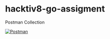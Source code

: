 # hacktiv8-go-assigment

Postman Collection

[![Postman](https://img.shields.io/badge/Postman-FF6C37?style=for-the-badge&logo=postman&logoColor=white)](https://raw.githubusercontent.com/rashoelfa/hacktiv8-go-assigment/main/Hacktiv8-go.postman_collection.json)

